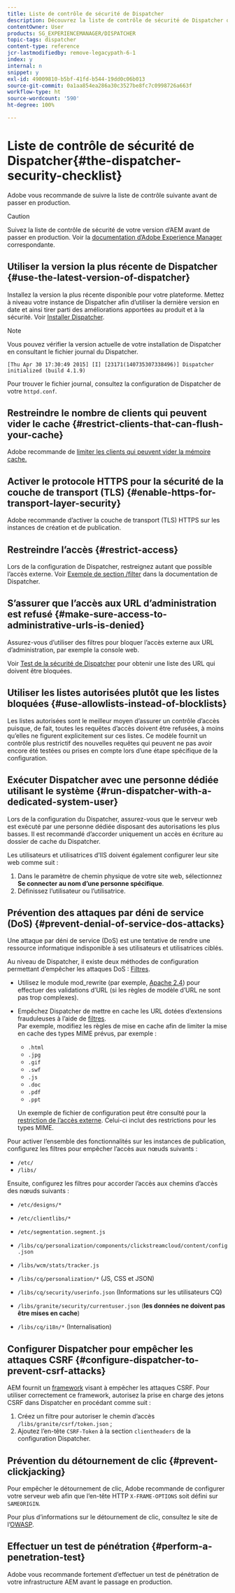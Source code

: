 ```yaml
---
title: Liste de contrôle de sécurité de Dispatcher
description: Découvrez la liste de contrôle de sécurité de Dispatcher qui doit être complétée avant le passage en production.
contentOwner: User
products: SG_EXPERIENCEMANAGER/DISPATCHER
topic-tags: dispatcher
content-type: reference
jcr-lastmodifiedby: remove-legacypath-6-1
index: y
internal: n
snippet: y
exl-id: 49009810-b5bf-41fd-b544-19dd0c06b013
source-git-commit: 0a1aa854ea286a30c3527be8fc7c0998726a663f
workflow-type: ht
source-wordcount: '590'
ht-degree: 100%

---
```


# Liste de contrôle de sécurité de Dispatcher{#the-dispatcher-security-checklist}

<!-- 

Comment Type: remark
Last Modified By: unknown unknown (ims-author-00AF43764F54BE740A490D44@AdobeID)
Last Modified Date: 2015-06-05T05:14:35.365-0400

<p>Food for thought listed on <a href="https://jira.corp.adobe.com/browse/DOC-5649">DOC-5649</a>. To be considered while proof-reading.</p> 
<p> </p>

 -->

Adobe vous recommande de suivre la liste de contrôle suivante avant de passer en production.

>[!CAUTION]
>
>Suivez la liste de contrôle de sécurité de votre version d’AEM avant de passer en production. Voir la [documentation d’Adobe Experience Manager](https://experienceleague.adobe.com/fr/docs/experience-manager-65/content/security/security-checklist) correspondante.

## Utiliser la version la plus récente de Dispatcher {#use-the-latest-version-of-dispatcher}

Installez la version la plus récente disponible pour votre plateforme. Mettez à niveau votre instance de Dispatcher afin d’utiliser la dernière version en date et ainsi tirer parti des améliorations apportées au produit et à la sécurité. Voir [Installer Dispatcher](dispatcher-install.md).

>[!NOTE]
>
>Vous pouvez vérifier la version actuelle de votre installation de Dispatcher en consultant le fichier journal du Dispatcher.
>
>`[Thu Apr 30 17:30:49 2015] [I] [23171(140735307338496)] Dispatcher initialized (build 4.1.9)`
>
>Pour trouver le fichier journal, consultez la configuration de Dispatcher de votre `httpd.conf`.

## Restreindre le nombre de clients qui peuvent vider le cache {#restrict-clients-that-can-flush-your-cache}

Adobe recommande de [limiter les clients qui peuvent vider la mémoire cache.](dispatcher-configuration.md#limiting-the-clients-that-can-flush-the-cache)

## Activer le protocole HTTPS pour la sécurité de la couche de transport (TLS) {#enable-https-for-transport-layer-security}

Adobe recommande d’activer la couche de transport (TLS) HTTPS sur les instances de création et de publication.

<!-- 

Comment Type: remark
Last Modified By: unknown unknown (ims-author-00AF43764F54BE740A490D44@AdobeID)
Last Modified Date: 2015-06-26T04:41:28.841-0400

<p>Recommended to have SSL termination, front end SSL.</p> 
<p>Question is do we want to have SSL communication between dispatcher and AEM instances (publish and/or author).</p> 
<p>We might want to have two items:</p> 
<ul> 
 <li>MUST HTTPS clients -&gt; dispatcher / load balancer</li> 
 <li>NICE load balancer -&gt; dispatcher<br /> </li> 
 <li>NICE dispatcher -&gt; instances if sensitive information such as credit cards / or infrastructure requirements such as DMZ</li> 
</ul>

 -->

## Restreindre l’accès {#restrict-access}

Lors de la configuration de Dispatcher, restreignez autant que possible l’accès externe. Voir [Exemple de section /filter](dispatcher-configuration.md#main-pars_184_1_title) dans la documentation de Dispatcher.

## S’assurer que l’accès aux URL d’administration est refusé  {#make-sure-access-to-administrative-urls-is-denied}

Assurez-vous d’utiliser des filtres pour bloquer l’accès externe aux URL d’administration, par exemple la console web.

Voir [Test de la sécurité de Dispatcher](dispatcher-configuration.md#testing-dispatcher-security) pour obtenir une liste des URL qui doivent être bloquées.

## Utiliser les listes autorisées plutôt que les listes bloquées {#use-allowlists-instead-of-blocklists}

Les listes autorisées sont le meilleur moyen d’assurer un contrôle d’accès puisque, de fait, toutes les requêtes d’accès doivent être refusées, à moins qu’elles ne figurent explicitement sur ces listes. Ce modèle fournit un contrôle plus restrictif des nouvelles requêtes qui peuvent ne pas avoir encore été testées ou prises en compte lors d’une étape spécifique de la configuration.

## Exécuter Dispatcher avec une personne dédiée utilisant le système {#run-dispatcher-with-a-dedicated-system-user}

Lors de la configuration du Dispatcher, assurez-vous que le serveur web est exécuté par une personne dédiée disposant des autorisations les plus basses. Il est recommandé d’accorder uniquement un accès en écriture au dossier de cache du Dispatcher.

Les utilisateurs et utilisatrices d’IIS doivent également configurer leur site web comme suit :

1. Dans le paramètre de chemin physique de votre site web, sélectionnez **Se connecter au nom d’une personne spécifique**.
1. Définissez l’utilisateur ou l’utilisatrice.

## Prévention des attaques par déni de service (DoS)  {#prevent-denial-of-service-dos-attacks}

Une attaque par déni de service (DoS) est une tentative de rendre une ressource informatique indisponible à ses utilisateurs et utilisatrices ciblés.

Au niveau de Dispatcher, il existe deux méthodes de configuration permettant d’empêcher les attaques DoS : [Filtres](https://experienceleague.adobe.com/fr/docs#/filter).

* Utilisez le module mod_rewrite (par exemple, [Apache 2.4](https://httpd.apache.org/docs/2.4/mod/mod_rewrite.html)) pour effectuer des validations d’URL (si les règles de modèle d’URL ne sont pas trop complexes).

* Empêchez Dispatcher de mettre en cache les URL dotées d’extensions frauduleuses à l’aide de [filtres](dispatcher-configuration.md#configuring-access-to-content-filter).\
  Par exemple, modifiez les règles de mise en cache afin de limiter la mise en cache des types MIME prévus, par exemple :

   * `.html`
   * `.jpg`
   * `.gif`
   * `.swf`
   * `.js`
   * `.doc`
   * `.pdf`
   * `.ppt`

  Un exemple de fichier de configuration peut être consulté pour la [restriction de l’accès externe](#restrict-access). Celui-ci inclut des restrictions pour les types MIME.

Pour activer l’ensemble des fonctionnalités sur les instances de publication, configurez les filtres pour empêcher l’accès aux nœuds suivants :

* `/etc/`
* `/libs/`

Ensuite, configurez les filtres pour accorder l’accès aux chemins d’accès des nœuds suivants :

* `/etc/designs/*`
* `/etc/clientlibs/*`
* `/etc/segmentation.segment.js`
* `/libs/cq/personalization/components/clickstreamcloud/content/config.json`
* `/libs/wcm/stats/tracker.js`
* `/libs/cq/personalization/*` (JS, CSS et JSON)
* `/libs/cq/security/userinfo.json` (Informations sur les utilisateurs CQ)
* `/libs/granite/security/currentuser.json` (**les données ne doivent pas être mises en cache**)

* `/libs/cq/i18n/*` (Internalisation)

<!-- 

Comment Type: remark
Last Modified By: unknown unknown (ims-author-00AF43764F54BE740A490D44@AdobeID)
Last Modified Date: 2015-06-26T04:38:17.016-0400

<p>We need to highlight whether a path applies to all versions or specific ones.<br /> </p>

 -->

## Configurer Dispatcher pour empêcher les attaques CSRF {#configure-dispatcher-to-prevent-csrf-attacks}

AEM fournit un [framework](https://experienceleague.adobe.com/fr/docs/experience-manager-release-information/aem-release-updates/previous-updates/aem-previous-versions#verification-steps) visant à empêcher les attaques CSRF. Pour utiliser correctement ce framework, autorisez la prise en charge des jetons CSRF dans Dispatcher en procédant comme suit :

1. Créez un filtre pour autoriser le chemin d’accès `/libs/granite/csrf/token.json` ;
1. Ajoutez l’en-tête `CSRF-Token` à la section `clientheaders` de la configuration Dispatcher.

## Prévention du détournement de clic {#prevent-clickjacking}

Pour empêcher le détournement de clic, Adobe recommande de configurer votre serveur web afin que l’en-tête HTTP `X-FRAME-OPTIONS` soit défini sur `SAMEORIGIN`.

Pour plus d’informations sur le détournement de clic, consultez le site de l’[OWASP](https://owasp.org/www-community/attacks/Clickjacking).

## Effectuer un test de pénétration {#perform-a-penetration-test}

Adobe vous recommande fortement d’effectuer un test de pénétration de votre infrastructure AEM avant le passage en production.

